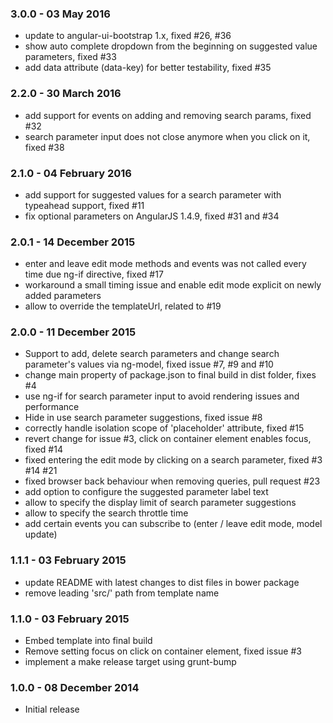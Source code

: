 ### 3.0.0 - 03 May 2016
* update to angular-ui-bootstrap 1.x, fixed #26, #36
* show auto complete dropdown from the beginning on suggested value parameters, fixed #33
* add data attribute (data-key) for better testability, fixed #35

### 2.2.0 - 30 March 2016
* add support for events on adding and removing search params, fixed #32
* search parameter input does not close anymore when you click on it, fixed #38

### 2.1.0 - 04 February 2016
* add support for suggested values for a search parameter with typeahead support, fixed #11
* fix optional parameters on AngularJS 1.4.9, fixed #31 and #34

### 2.0.1 - 14 December 2015
* enter and leave edit mode methods and events was not called every time due ng-if directive, fixed #17
* workaround a small timing issue and enable edit mode explicit on newly added parameters
* allow to override the templateUrl, related to #19

### 2.0.0 - 11 December 2015
* Support to add, delete search parameters and change search parameter's values via ng-model, fixed issue #7, #9 and #10
* change main property of package.json to final build in dist folder, fixes #4
* use ng-if for search parameter input to avoid rendering issues and performance
* Hide in use search parameter suggestions, fixed issue #8
* correctly handle isolation scope of 'placeholder' attribute, fixed #15
* revert change for issue #3, click on container element enables focus, fixed #14
* fixed entering the edit mode by clicking on a search parameter, fixed #3 #14 #21
* fixed browser back behaviour when removing queries, pull request #23
* add option to configure the suggested parameter label text
* allow to specify the display limit of search parameter suggestions
* allow to specify the search throttle time
* add certain events you can subscribe to (enter / leave edit mode, model update)

### 1.1.1 - 03 February 2015
* update README with latest changes to dist files in bower package
* remove leading 'src/' path from template name

### 1.1.0 - 03 February 2015
* Embed template into final build
* Remove setting focus on click on container element, fixed issue #3
* implement a make release target using grunt-bump

### 1.0.0 - 08 December 2014
* Initial release

